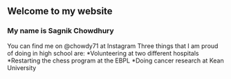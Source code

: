 ## Welcome to my website
### My name is Sagnik Chowdhury
You can find me on @chowdy71 at Instagram 
Three things that I am proud of doing in high school are:
*Volunteering at two different hospitals
*Restarting the chess program at the EBPL
*Doing cancer research at Kean University

